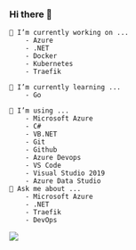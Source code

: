 ### Hi there 👋

    🔭 I’m currently working on ...
        - Azure
        - .NET
        - Docker
        - Kubernetes
        - Traefik
        
    🌱 I’m currently learning ...
        - Go
    
    👯 I’m using ...
        - Microsoft Azure
        - C#
        - VB.NET
        - Git
        - Github
        - Azure Devops
        - VS Code
        - Visual Studio 2019
        - Azure Data Studio
    💬 Ask me about ...
        - Microsoft Azure
        - .NET
        - Traefik
        - DevOps

<img align="center" src="https://github-readme-stats.vercel.app/api?username=mertyeter&show_icons=true&theme=dark" />
